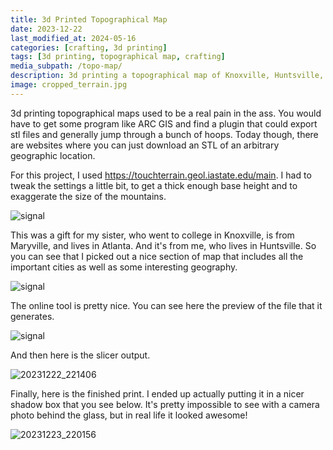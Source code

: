 ```yaml
---
title: 3d Printed Topographical Map
date: 2023-12-22
last_modified_at: 2024-05-16
categories: [crafting, 3d printing]
tags: [3d printing, topographical map, crafting]
media_subpath: /topo-map/
description: 3d printing a topographical map of Knoxville, Huntsville, and Atlanta
image: cropped_terrain.jpg
---
```


3d printing topographical maps used to be a real pain in the ass. You would have to get some program like ARC GIS and find a plugin that could export stl files and generally jump through a bunch of hoops. Today though, there are websites where you can just download an STL of an arbitrary geographic location. 

For this project, I used https://touchterrain.geol.iastate.edu/main. I had to tweak the settings a little bit, to get a thick enough base height and to exaggerate the size of the mountains. 

![signal](signal-2023-12-22-221904_002.jpeg)

This was a gift for my sister, who went to college in Knoxville, is from Maryville, and lives in Atlanta. And it's from me, who lives in Huntsville. So you can see that I picked out a nice section of map that includes all the important cities as well as some interesting geography. 

![signal](signal-2023-12-22-144556_002.jpeg)

The online tool is pretty nice. You can see here the preview of the file that it generates.

![signal](signal-2023-12-22-145635_002.jpeg)

And then here is the slicer output.

![20231222_221406](20231222_221406.jpg)

Finally, here is the finished print. I ended up actually putting it in a nicer shadow box that you see below. It's pretty impossible to see with a camera photo behind the glass, but in real life it looked awesome!

![20231223_220156](20231223_220156.jpg)
